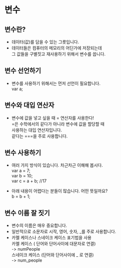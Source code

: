 # 변수 

## 변수란?

- 데이터(값)를 담을 수 있는 그릇입니다. 
- 데이터들은 컴퓨터의 메모리의 어딘가에 저장되는데 <br/> 그 값들을 구별짓고 재사용하기 위해서 변수를 씁니다.


## 변수 선언하기

- 변수를 사용하기 위해서는 먼저 선언이 필요합니다. <br/>
var a; 


## 변수와 대입 연산자 

- 변수에 값을 넣고 싶을 때 = 연산자를 사용한다!<br/> 
=은 수학에서의 같다가 아니라 변수에 값을 할당할 때 <br/>사용하는 대입 연산자입니다. <br/>
같다는 ===을 주로 사용합니다.


## 변수 사용하기

- 여러 가지 방식이 있습니다. 차근차근 이해해 봅시다. <br/>
var a = 7; <br/>
var b = 10; <br/>
var c = a + b; //17  <br/>

- 아래 내용이 어렵다는 분들이 많습니다. 어떤 뜻일까요? <br/>
b = b + 1; <br/>


## 변수 이름 잘 짓기

- 변수의 이름은 매우 중요합니다. 
- 일반적으로 소문자로 시작, 영어, 숫자, _를 주로 사용합니다. 
- 카멜 케이스나 스네이크 케이스 표기법을 사용<br/>
 카멜 케이스 ( 단어와 단어사이에 대문자로 연결) <br/>
  -> numPeople <br/>
스네이크 케이스 (단어와 단어사이에 _ 로 연결) <br/>
  -> num_people